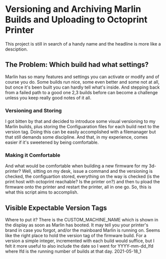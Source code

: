 # Versioning and Archiving Marlin Builds and Uploading to Octoprint Printer
This project is still in search of a handy name and the headline is more like a desciption.
## The Problem: Which build had what settings?
Marlin has so many features and settings you can activate or modify and of course you do. Some builds run nice, some even better and some not at all, but once it's been built you can hardly tell what's inside. And stepping back from a failed path to a good one 2,3 builds before can become a challenge unless you keep really good notes of it all.
### Versioning and Storing
I got bitten by that and decided to introduce some visual versioning to my Marlin builds, plus storing the Configuaration files for each build next to the version tag.
Doing this can be easily accomplished with a filemanager but that still demands some discipline. And that, in my experience, comes easier if it's sweetened by being comfortable.
### Making it Comfortable
And what would be comfortable when building a new firmware for my 3d-printer? Well, sitting on my desk, issue a command and the versioning is checked, the configuartion stored, everything on the way is checked (is the print host with octoprint reachable? Is the printer on?) and then tu pload the firmware onto the printer and restart the printer, all in one go.
So, this is what this script aims to accomplish.
## Visible Expectable Version Tags
Where to put it? There is the CUSTOM_MACHINE_NAME which is shown in the display as soon as Marlin has booted. It may tell you your printer's brand in case you forgot, and/or the mainboard Marlin is running on. Seems like the right place to hold the version tag of the firmware build.
For a version a simple integer, incremented with each build would suffice, but I felt it more useful to also include the date so I went for YYYY-mm-dd_lfd where lfd is the running number of builds at that day. 2021-05-18_1


